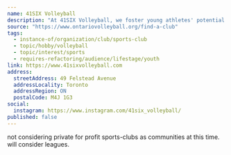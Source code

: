 ```yaml
---
name: 41SIX Volleyball
description: "At 41SIX Volleyball, we foster young athletes' potential in an inclusive and supportive environment. Our summer camp for boys and girls aged 10 to 16 offers volleyball training and team-building activities."
source: "https://www.ontariovolleyball.org/find-a-club"
tags:
  - instance-of/organization/club/sports-club
  - topic/hobby/volleyball
  - topic/interest/sports
  - requires-refactoring/audience/lifestage/youth
link: https://www.41sixvolleyball.com
address:
  streetAddress: 49 Felstead Avenue
  addressLocality: Toronto
  addressRegion: ON
  postalCode: M4J 1G3
social:
  instagram: https://www.instagram.com/41six_volleyball/
published: false
---
```


not considering private for profit sports-clubs as communities at this time.
will consider leagues.
